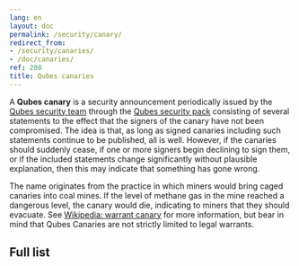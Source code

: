 ```yaml
---
lang: en
layout: doc
permalink: /security/canary/
redirect_from:
- /security/canaries/
- /doc/canaries/
ref: 208
title: Qubes canaries
---
```


A **Qubes canary** is a security announcement periodically issued by the [Qubes
security team](/security/#qubes-security-team) through the [Qubes security
pack](/security/pack/) consisting of several statements to the effect that the
signers of the canary have not been compromised. The idea is that, as long as
signed canaries including such statements continue to be published, all is
well. However, if the canaries should suddenly cease, if one or more signers
begin declining to sign them, or if the included statements change
significantly without plausible explanation, then this may indicate that
something has gone wrong.

The name originates from the practice in which miners would bring caged
canaries into coal mines. If the level of methane gas in the mine reached a
dangerous level, the canary would die, indicating to miners that they should
evacuate. See [Wikipedia: warrant
canary](https://en.wikipedia.org/wiki/Warrant_canary) for more information, but
bear in mind that Qubes Canaries are not strictly limited to legal warrants.

## Full list
